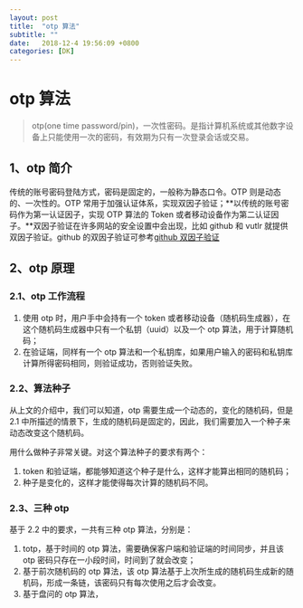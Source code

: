 ```yaml
---
layout: post
title:  "otp 算法"
subtitle: ""
date:   2018-12-4 19:56:09 +0800
categories: [DK]
---
```


# otp 算法

> otp(one time password/pin)，一次性密码。是指计算机系统或其他数字设备上只能使用一次的密码，有效期为只有一次登录会话或交易。

## 1、otp 简介

传统的账号密码登陆方式，密码是固定的，一般称为静态口令。OTP 则是动态的、一次性的。OTP 常用于加强认证体系，实现双因子验证；**以传统的账号密码作为第一认证因子，实现 OTP 算法的 Token 或者移动设备作为第二认证因子。**双因子验证在许多网站的安全设置中会出现，比如 github 和 vutlr 就提供双因子验证。github 的双因子验证可参考[github 双因子验证](https://rickylss.github.io/)

## 2、otp 原理

### 2.1、otp 工作流程

1. 使用 otp 时，用户手中会持有一个 token 或者移动设备（随机码生成器），在这个随机码生成器中只有一个私钥（uuid）以及一个 otp 算法，用于计算随机码；
2. 在验证端，同样有一个 otp 算法和一个私钥库，如果用户输入的密码和私钥库计算所得密码相同，则验证成功，否则验证失败。

### 2.2、算法种子

从上文的介绍中，我们可以知道，otp 需要生成一个动态的，变化的随机码，但是 2.1 中所描述的情景下，生成的随机码是固定的，因此，我们需要加入一个种子来动态改变这个随机码。

用什么做种子非常关键。对这个算法种子的要求有两个：

1. token 和验证端，都能够知道这个种子是什么，这样才能算出相同的随机码；
2. 种子是变化的，这样才能使得每次计算的随机码不同。

### 2.3、三种 otp

基于 2.2 中的要求，一共有三种 otp 算法，分别是：

1. totp，基于时间的 otp 算法，需要确保客户端和验证端的时间同步，并且该 otp 密码只存在一小段时间，时间到了就会改变；
2. 基于前次随机码的 otp 算法，该 otp 算法基于上次所生成的随机码生成新的随机码，形成一条链，该密码只有每次使用之后才会改变。
3. 基于盘问的 otp 算法，